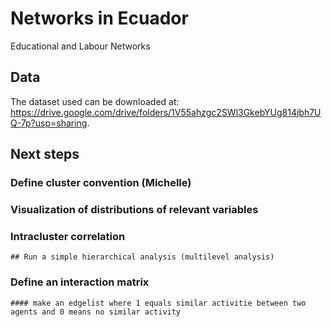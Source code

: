 # Networks in Ecuador
 Educational and Labour Networks

## Data
The dataset used can be downloaded at: https://drive.google.com/drive/folders/1V55ahzgc2SWl3GkebYUg814jbh7UQ-7p?usp=sharing.

## Next steps
### Define cluster convention (Michelle)
### Visualization of distributions of relevant variables
### Intracluster correlation
    ## Run a simple hierarchical analysis (multilevel analysis)
### Define an interaction matrix
    #### make an edgelist where 1 equals similar activitie between two agents and 0 means no similar activity

